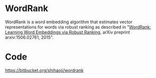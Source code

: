 # WordRank
WordRank is a word embedding algorithm that estimates vector representations for words via robust ranking as described in "[WordRank: Learning Word Embeddings via Robust Ranking](http://arxiv.org/abs/1506.02761), arXiv preprint arxiv:1506.02761, 2015".

# Code
https://bitbucket.org/shihaoji/wordrank
